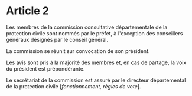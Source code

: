 # Article 2

Les membres de la commission consultative départementale de la protection civile sont nommés par le préfet, à l'exception des conseillers généraux désignés par le conseil général.

La commission se réunit sur convocation de son président.

Les avis sont pris à la majorité des membres et, en cas de partage, la voix du président est prépondérante.

Le secrétariat de la commission est assuré par le directeur départemental de la protection civile [*fonctionnement, règles de vote*].
